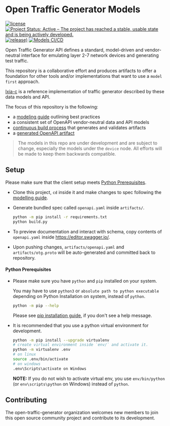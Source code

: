 # Open Traffic Generator Models

[![license](https://img.shields.io/badge/license-MIT-green.svg)](https://en.wikipedia.org/wiki/MIT_License)
[![Project Status: Active – The project has reached a stable, usable state and is being actively developed.](https://www.repostatus.org/badges/latest/active.svg)](https://www.repostatus.org/#active)
[![release)](https://img.shields.io/github/v/release/open-traffic-generator/models)](https://github.com/open-traffic-generator/models/releases/latest)
[![Models CI/CD](https://github.com/open-traffic-generator/models/workflows/Models%20CI/CD/badge.svg)](https://github.com/open-traffic-generator/models/actions)

Open Traffic Generator API defines a standard, model-driven and vendor-neutral 
interface for emulating layer 2-7 network devices and generating test traffic.

This repository is a collaborative effort and produces artifacts to offer a foundation for other tools and/or implementations that want to use a `model first` approach.

[Ixia-c](https://github.com/open-traffic-generator/ixia-c) is a reference implementation of traffic generator described by these data models and API.

The focus of this repository is the following:
- a [modeling guide](./MODEL-GUIDE.md) outlining best practices
- a consistent set of OpenAPI vendor-neutral data and API models
- [continuous build process](./.github/workflows/workflow.yml) that generates and validates artifacts
- a [generated OpenAPI artifact](./artifacts/openapi.yaml)

> The models in this repo are under development and are subject to change, especially the models under the `device` node.  All efforts will be made to keep them backwards compatible.

## Setup  

Please make sure that the client setup meets [Python Prerequisites](#python-prerequisites).

- Clone this project, `cd` inside it and make changes to spec following the [modelling guide](MODEL-GUIDE).

- Generate bundled spec called `openapi.yaml` inside `artifacts/`.
  ```sh
  python -m pip install -r requirements.txt
  python build.py
  ```

- To preview documentation and interact with schema, copy contents of `openapi.yaml` inside https://editor.swagger.io/.

- Upon pushing changes, `artifacts/openapi.yaml` and `artifacts/otg.proto` will be auto-generated and committed back to repository.

#### Python Prerequisites

- Please make sure you have `python` and `pip` installed on your system.

  You may have to use `python3` or `absolute path to python executable` depending on Python Installation on system, instead of `python`.

  ```sh
  python -m pip --help
  ```
  
  Please see [pip installation guide](https://pip.pypa.io/en/stable/installing/), if you don't see a help message.

- It is recommended that you use a python virtual environment for development.

  ```sh
  python -m pip install --upgrade virtualenv
  # create virtual environment inside `env/` and activate it.
  python -m virtualenv .env
  # on linux
  source .env/bin/activate
  # on windows
  .env\Scripts\activate on Windows
  ```

  **NOTE:** If you do not wish to activate virtual env, you use `env/bin/python` (or `env\scripts\python` on Windows) instead of `python`.

## Contributing
The open-traffic-generator organization welcomes new members to join this open
source community project and contribute to its development.
